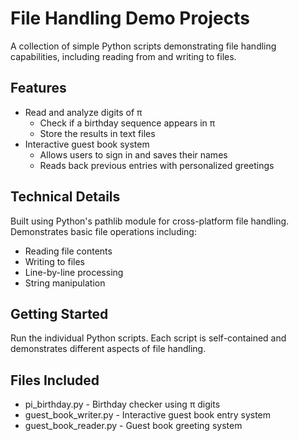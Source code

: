 # File Handling Demo Projects

A collection of simple Python scripts demonstrating file handling capabilities, including reading from and writing to files.

## Features

- Read and analyze digits of π
    - Check if a birthday sequence appears in π
    - Store the results in text files
- Interactive guest book system
    - Allows users to sign in and saves their names
    - Reads back previous entries with personalized greetings

## Technical Details

Built using Python's pathlib module for cross-platform file handling. Demonstrates basic file operations including:

- Reading file contents
- Writing to files
- Line-by-line processing
- String manipulation

## Getting Started

Run the individual Python scripts. Each script is self-contained and demonstrates different aspects of file handling.

## Files Included

- pi_birthday.py - Birthday checker using π digits
- guest_book_writer.py - Interactive guest book entry system
- guest_book_reader.py - Guest book greeting system
